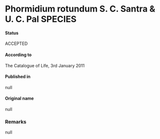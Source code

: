 # Phormidium rotundum S. C. Santra & U. C. Pal SPECIES

#### Status
ACCEPTED

#### According to
The Catalogue of Life, 3rd January 2011

#### Published in
null

#### Original name
null

### Remarks
null
